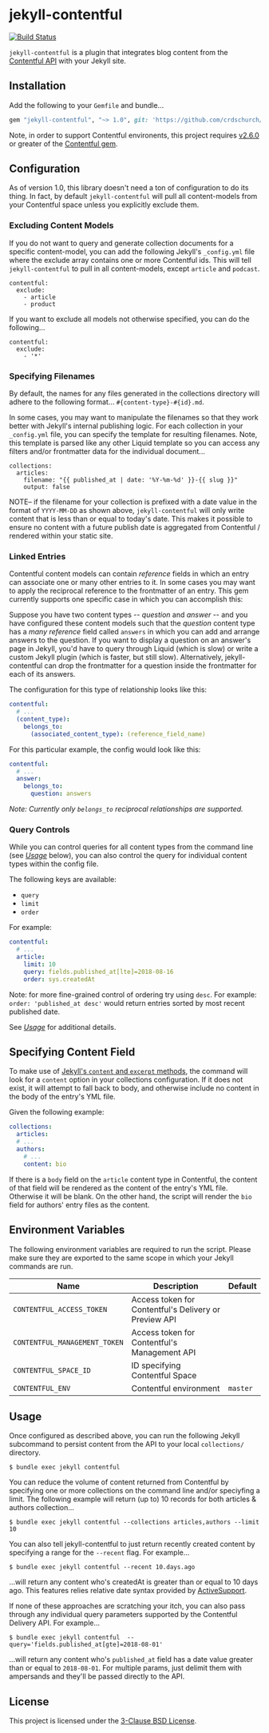 # jekyll-contentful

[![Build Status](https://travis-ci.org/crdschurch/jekyll-contentful.svg?branch=master)](https://travis-ci.org/crdschurch/jekyll-contentful)

`jekyll-contentful` is a plugin that integrates blog content from the [Contentful API](https://www.contentful.com/developers/docs/references/content-delivery-api/) with your Jekyll site.

## Installation

Add the following to your `Gemfile` and bundle...

```ruby
gem "jekyll-contentful", "~> 1.0", git: 'https://github.com/crdschurch/jekyll-contentful.git'
```

Note, in order to support Contentful environents, this project requires [v2.6.0](https://github.com/contentful/contentful.rb/releases/tag/v2.6.0) or greater of the [Contentful gem](http://rubygems.org/gems/contentful).

## Configuration

As of version 1.0, this library doesn't need a ton of configuration to do its thing. In fact, by default `jekyll-contentful` will pull all content-models from your Contentful space unless you explicitly exclude them.

### Excluding Content Models

If you do not want to query and generate collection documents for a specific content-model, you can add the following Jekyll's `_config.yml` file where the exclude array contains one or more Contentful ids. This will tell `jekyll-contentful` to pull in all content-models, except `article` and `podcast`.

```
contentful:
  exclude:
    - article
    - product
```

If you want to exclude all models not otherwise specified, you can do the following...

```
contentful:
  exclude:
    - '*'
```

### Specifying Filenames

By default, the names for any files generated in the collections directory will adhere to the following format... `#{content-type}-#{id}.md`.

In some cases, you may want to manipulate the filenames so that they work better with Jekyll's internal publishing logic. For each collection in your `_config.yml` file, you can specify the template for resulting filenames. Note, this template is parsed like any other Liquid template so you can access any filters and/or frontmatter data for the individual document...

```
collections:
  articles:
    filename: "{{ published_at | date: '%Y-%m-%d' }}-{{ slug }}"
    output: false
```

NOTE– if the filename for your collection is prefixed with a date value in the format of `YYYY-MM-DD` as shown above, `jekyll-contentful` will only write content that is less than or equal to today's date. This makes it possible to ensure no content with a future publish date is aggregated from Contentful / rendered within your static site.

### Linked Entries

Contentful content models can contain _reference_ fields in which an entry can associate one or many other entries to it. In some cases you may want to apply the reciprocal reference to the frontmatter of an entry. This gem currently supports one specific case in which you can accomplish this:

Suppose you have two content types -- _question_ and _answer_ -- and you have configured these content models such that the _question_ content type has a _many reference_ field called `answers` in which you can add and arrange answers to the question. If you want to display a question on an answer's page in Jekyll, you'd have to query through Liquid (which is slow) or write a custom Jekyll plugin (which is faster, but still slow). Alternatively, jekyll-contentful can drop the frontmatter for a question inside the frontmatter for each of its answers.

The configuration for this type of relationship looks like this:

```yml
contentful:
  # ...
  (content_type):
    belongs_to:
      (associated_content_type): (reference_field_name)
```

For this particular example, the config would look like this:

```yml
contentful:
  # ...
  answer:
    belongs_to:
      question: answers
```

_Note: Currently only `belongs_to` reciprocal relationships are supported._

### Query Controls

While you can control queries for all content types from the command line (see [_Usage_](#usage) below), you can also control the query for individual content types within the config file.

The following keys are available:

- `query`
- `limit`
- `order`

For example:

```yml
contentful:
  # ...
  article:
    limit: 10
    query: fields.published_at[lte]=2018-08-16
    order: sys.createdAt
```

Note: for more fine-grained control of ordering try using `desc`. For example:
`order: 'published_at desc'` would return entries sorted by most recent published
date.

See [_Usage_](#usage) for additional details.

## Specifying Content Field

To make use of [Jekyll's `content` and `excerpt` methods](https://jekyllrb.com/docs/posts/), the command will look for a `content` option in your collections configuration. If it does not exist, it will attempt to fall back to body, and otherwise include no content in the body of the entry's YML file.

Given the following example:

```yml
collections:
  articles:
  # ...
  authors:
    # ...
    content: bio
```

If there is a `body` field on the `article` content type in Contentful, the content of that field will be rendered as the content of the entry's YML file. Otherwise it will be blank. On the other hand, the script will render the `bio` field for authors' entry files as the content.

## Environment Variables

The following environment variables are required to run the script. Please make sure they are exported to the same scope in which your Jekyll commands are run.

| Name                          | Description                                           | Default  |
| ----------------------------- | ----------------------------------------------------- | -------- |
| `CONTENTFUL_ACCESS_TOKEN`     | Access token for Contentful's Delivery or Preview API |          |
| `CONTENTFUL_MANAGEMENT_TOKEN` | Access token for Contentful's Management API          |          |
| `CONTENTFUL_SPACE_ID`         | ID specifying Contentful Space                        |          |
| `CONTENTFUL_ENV`              | Contentful environment                                | `master` |

## Usage

Once configured as described above, you can run the following Jekyll subcommand to persist content from the API to your local `collections/` directory.

```text
$ bundle exec jekyll contentful
```

You can reduce the volume of content returned from Contentful by specifying one or more collections on the command line and/or speciyfing a limit. The following example will return (up to) 10 records for both articles & authors collection...

```
$ bundle exec jekyll contentful --collections articles,authors --limit 10
```

You can also tell jekyll-contentful to just return recently created content by specifying a range for the `--recent` flag. For example...

```
$ bundle exec jekyll contentful --recent 10.days.ago
```

...will return any content who's createdAt is greater than or equal to 10 days ago. This features relies relative date syntax provided by [ActiveSupport](https://github.com/rails/rails/tree/master/activesupport).

If none of these approaches are scratching your itch, you can also pass through any individual query parameters supported by the Contentful Delivery API. For example...

```
$ bundle exec jekyll contentful  --query='fields.published_at[gte]=2018-08-01'
```

...will return any content who's `published_at` field has a date value greater than or equal to `2018-08-01`. For multiple params, just delimit them with ampersands and they'll be passed directly to the API.

## License

This project is licensed under the [3-Clause BSD License](https://opensource.org/licenses/BSD-3-Clause).
